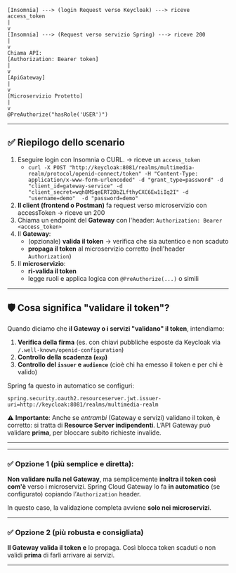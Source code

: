 ```text
[Insomnia] ---> (login Request verso Keycloak) ---> riceve access_token
|
v
[Insomnia] ---> (Request verso servizio Spring) ---> riceve 200
|
v
Chiama API:
[Authorization: Bearer token]
|
v
[ApiGateway]
|
v
[Microservizio Protetto]
|
v
@PreAuthorize("hasRole('USER')")
```

---

## ✅ Riepilogo dello scenario

1. Eseguire login con Insomnia o CURL. → riceve un `access_token`
   * `curl -X POST "http://keycloak:8081/realms/multimedia-realm/protocol/openid-connect/token" -H "Content-Type: application/x-www-form-urlencoded" -d "grant_type=password" -d "client_id=gateway-service" -d "client_secret=wqh8MSqeERT2DbZLfthyCXC6Ew1iIq2I" -d "username=demo"  -d "password=demo"`
2. **Il client (frontend o Postman)** fa request verso microservizio con accessToken → riceve un 200
3. Chiama un endpoint del **Gateway** con l'header: `Authorization: Bearer <access_token>`
4. Il **Gateway**:
    * (opzionale) **valida il token** → verifica che sia autentico e non scaduto
    * **propaga il token** al microservizio corretto (nell'header `Authorization`)
5. Il **microservizio**:
    * **ri-valida il token**
    * legge ruoli e applica logica con `@PreAuthorize(...)` o simili

---

## 🛡️ Cosa significa "validare il token"?

Quando diciamo che **il Gateway o i servizi "validano" il token**, intendiamo:

1. **Verifica della firma** (es. con chiavi pubbliche esposte da Keycloak via `/.well-known/openid-configuration`)
2. **Controllo della scadenza (`exp`)**
3. **Controllo del `issuer` e `audience`** (cioè chi ha emesso il token e per chi è valido)

Spring fa questo in automatico se configuri:

```properties
spring.security.oauth2.resourceserver.jwt.issuer-uri=http://keycloak:8081/realms/multimedia-realm
```

⚠️ **Importante**:
Anche se *entrambi* (Gateway e servizi) validano il token, è corretto: si tratta di **Resource Server indipendenti**. L’API Gateway può validare **prima**, per bloccare subito richieste invalide.

---

---

### ✅ **Opzione 1 (più semplice e diretta):**

**Non validare nulla nel Gateway**, ma semplicemente **inoltra il token così com'è** verso i microservizi.
Spring Cloud Gateway lo fa **in automatico** (se configurato) copiando l’`Authorization` header.

In questo caso, la validazione completa avviene **solo nei microservizi**.

---

### ✅ **Opzione 2 (più robusta e consigliata)**

**Il Gateway valida il token** **e** lo propaga. Così blocca token scaduti o non validi **prima** di farli arrivare ai servizi.

---
